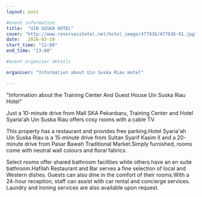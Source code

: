 ```yaml
---
layout: post

#event information
title:  "UIN SUSKA HOTEL"
cover: "http://www.reservasihotel.net/hotel_image/477936/477936-01.jpg"
date:   2016-03-10
start_time: "12:00"
end_time: "13:00"

#event organiser details

organiser: "Information about Uin Suska Riau Hotel"

---
```

"Information about the Training Center And Guest House Uin Suska Riau Hotel"

Just a 10-minute drive from Mall SKA Pekanbaru, Training Center and Hotel Syaria'ah Uin Suska Riau offers cosy rooms with a cable TV.

This property has a restaurant and provides free parking.Hotel Syaria'ah Uin Suska Riau is a 15-minute drive from Sultan Syarif Kasim II and a 20-minute drive from Pasar Bawah Traditional Market.Simply furnished, rooms come with neutral wall colours and floral fabrics. 

Select rooms offer shared bathroom facilities while others have an en suite bathroom.Hafilah Restaurant and Bar serves a fine selection of local and Western dishes. Guests can also dine in the comfort of their rooms.With a 24-hour reception, staff can assist with car rental and concierge services. Laundry and ironing services are also available upon request.
